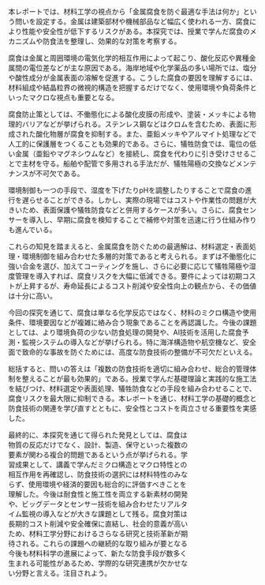 本レポートでは、材料工学の視点から「金属腐食を防ぐ最適な手法は何か」という問いを設定する。金属は建築部材や機械部品など幅広く使われる一方、腐食により性能や安全性が低下するリスクがある。本探究では、授業で学んだ腐食のメカニズムや防食法を整理し、効果的な対策を考察する。

腐食は金属と周囲環境の電気化学的相互作用によって起こり、酸化反応や異種金属間の電位差などが主な原因である。海岸地域や化学薬品の多い場所では、塩分や酸性成分が金属表面の溶解を促進する。こうした腐食の要因を理解するには、材料組成や結晶粒界の微視的構造を把握するだけでなく、使用環境や負荷条件といったマクロな視点も重要となる。

腐食防止策としては、不働態化による酸化皮膜の形成や、塗装・メッキによる物理的バリアなどが挙げられる。ステンレス鋼などはクロムを含むため、表面に形成された酸化物層が腐食を抑制する。また、亜鉛メッキやアルマイト処理などで人工的に保護層をつくることも効果的である。さらに、犠牲防食では、電位の低い金属（亜鉛やマグネシウムなど）を接続し、腐食を代わりに引き受けさせることで主材を守る。船舶や配管で多用される手法だが、犠牲陽極の交換などメンテナンスが不可欠である。

環境制御も一つの手段で、湿度を下げたりpHを調整したりすることで腐食の進行を遅らせることができる。しかし、実際の現場ではコストや作業性の問題が大きいため、表面保護や犠牲防食などと併用するケースが多い。さらに、腐食センサーを導入し、早期に腐食を検知することで補修や対策を迅速に行う仕組み作りも進んでいる。

これらの知見を踏まえると、金属腐食を防ぐための最適解は、材料選定・表面処理・環境制御を組み合わせた多層的対策であると考えられる。まずは不働態化に強い合金を選び、加えてコーティングを施し、さらに必要に応じて犠牲陽極や湿度管理を導入すれば、腐食リスクを大幅に低減できる。要件によっては初期コストが上昇するが、寿命延長によるコスト削減や安全性向上の観点から、その価値は十分に高い。

今回の探究を通じて、腐食は単なる化学反応ではなく、材料のミクロ構造や使用条件、環境要因などが複雑に絡み合う現象であることを再認識した。今後の課題としては、より環境負荷の少ない防食処理の開発や、AI技術を活用した腐食予測・監視システムの導入などが挙げられる。特に海洋構造物や航空機など、安全面で致命的な事故を防ぐためには、高度な防食技術の整備が不可欠だといえる。

総括すると、問いの答えは「複数の防食技術を適切に組み合わせ、総合的管理体制を整えることが最も効果的」である。授業で学んだ基礎理論と実践的な施工法を結びつけ、材料選定や表面処理、犠牲防食などの手段を組み合わせることで、腐食リスクを最大限に抑制できる。本レポートを通じ、材料工学の基礎的概念と防食技術の関連を学び直すとともに、安全性とコストを両立させる重要性を実感した。

最終的に、本探究を通じて得られた発見としては、腐食は  
物質の反応だけでなく、設計、製造、保守といった複数の  
要素が関わる複合的問題であるという点が挙げられる。学  
習成果として、講義で学んだミクロ構造とマクロ特性との  
相互作用を再確認し、防食技術の選択には材料特性のみな  
らず、使用環境や経済的要因も総合的に評価すべきことを  
理解した。今後は耐食性と施工性を両立する新素材の開発  
や、ビッグデータとセンサー技術を組み合わせたリアルタ  
イム監視の導入などが大きな課題として残る。腐食対策は  
長期的コスト削減や安全確保に直結し、社会的意義が高い  
ため、材料工学分野におけるさらなる研究と技術革新が期  
待される。これらの課題への継続的な取り組みが要となる  
今後も材料科学の進展によって、新たな防食手段が数多く  
生まれる可能性があるため、学際的な研究連携が欠かせな  
い分野と言える。注目されよう。
